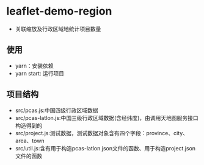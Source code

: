 # leaflet-demo-region
- 关联缩放及行政区域地统计项目数量

## 使用
- yarn：安装依赖
- yarn start: 运行项目

## 项目结构
- src/pcas.js:中国四级行政区域数据
- src/pcas-latlon.js:中国三级行政区域数据(含经纬度)，由调用天地图服务接口构造得到的
- src/project.js:测试数据，测试数据对象含有四个字段：province、city、area、town
- src/util.js:含有用于构造pcas-latlon.json文件的函数、用于构造project.json文件的函数
